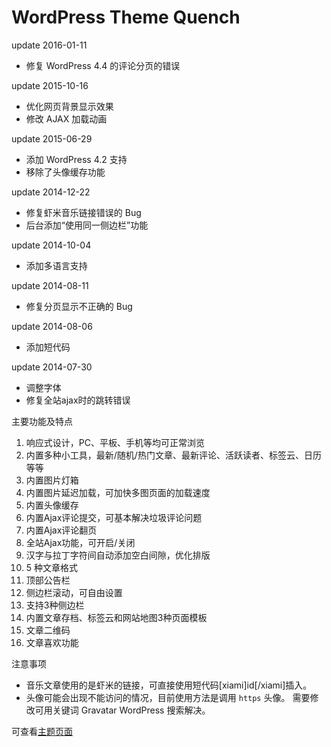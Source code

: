 WordPress Theme Quench
======
update 2016-01-11

+ 修复 WordPress 4.4 的评论分页的错误

update 2015-10-16

+ 优化网页背景显示效果
+ 修改 AJAX 加载动画

update 2015-06-29

+ 添加 WordPress 4.2 支持
+ 移除了头像缓存功能

update 2014-12-22

+ 修复虾米音乐链接错误的 Bug
+ 后台添加“使用同一侧边栏”功能

update 2014-10-04

+ 添加多语言支持

update 2014-08-11

+ 修复分页显示不正确的 Bug

update 2014-08-06

+ 添加短代码

update 2014-07-30

+ 调整字体
+ 修复全站ajax时的跳转错误

主要功能及特点

1. 响应式设计，PC、平板、手机等均可正常浏览
2. 内置多种小工具，最新/随机/热门文章、最新评论、活跃读者、标签云、日历等等
3. 内置图片灯箱
4. 内置图片延迟加载，可加快多图页面的加载速度
5. 内置头像缓存
6. 内置Ajax评论提交，可基本解决垃圾评论问题
7. 内置Ajax评论翻页
8. 全站Ajax功能，可开启/关闭
9. 汉字与拉丁字符间自动添加空白间隙，优化排版
10. 5 种文章格式
11. 顶部公告栏
12. 侧边栏滚动，可自由设置
13. 支持3种侧边栏
14. 内置文章存档、标签云和网站地图3种页面模板
15. 文章二维码
16. 文章喜欢功能

注意事项

+ 音乐文章使用的是虾米的链接，可直接使用短代码[xiami]id[/xiami]插入。
+ 头像可能会出现不能访问的情况，目前使用方法是调用 `https` 头像。 需要修改可用关键词 Gravatar WordPress 搜索解决。

可查看[主题页面](https://lophita.com/wordpress-theme-quench.html)